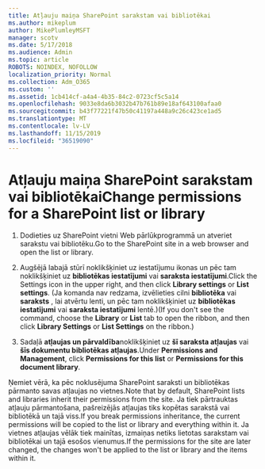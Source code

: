 ```yaml
---
title: Atļauju maiņa SharePoint sarakstam vai bibliotēkai
ms.author: mikeplum
author: MikePlumleyMSFT
manager: scotv
ms.date: 5/17/2018
ms.audience: Admin
ms.topic: article
ROBOTS: NOINDEX, NOFOLLOW
localization_priority: Normal
ms.collection: Adm_O365
ms.custom: ''
ms.assetid: 1cb414cf-a4a4-4b35-84c2-0723cf5c5a14
ms.openlocfilehash: 9033e8da6b3032b47b761b89e18af643100afaa0
ms.sourcegitcommit: b43f77221f47b50c41197a448a9c26c423ce1ad5
ms.translationtype: MT
ms.contentlocale: lv-LV
ms.lasthandoff: 11/15/2019
ms.locfileid: "36519090"
---
```

# <a name="change-permissions-for-a-sharepoint-list-or-library"></a><span data-ttu-id="42f58-102">Atļauju maiņa SharePoint sarakstam vai bibliotēkai</span><span class="sxs-lookup"><span data-stu-id="42f58-102">Change permissions for a SharePoint list or library</span></span>

1. <span data-ttu-id="42f58-103">Dodieties uz SharePoint vietni Web pārlūkprogrammā un atveriet sarakstu vai bibliotēku.</span><span class="sxs-lookup"><span data-stu-id="42f58-103">Go to the SharePoint site in a web browser and open the list or library.</span></span>
    
2. <span data-ttu-id="42f58-104">Augšējā labajā stūrī noklikšķiniet uz iestatījumu ikonas un pēc tam noklikšķiniet uz **bibliotēkas iestatījumi** vai **saraksta iestatījumi**.</span><span class="sxs-lookup"><span data-stu-id="42f58-104">Click the Settings icon in the upper right, and then click **Library settings** or **List settings**.</span></span> <span data-ttu-id="42f58-105">(Ja komanda nav redzama, izvēlieties cilni **bibliotēka** vai **saraksts** , lai atvērtu lenti, un pēc tam noklikšķiniet uz **bibliotēkas iestatījumi** vai **saraksta iestatījumi** lentē.)</span><span class="sxs-lookup"><span data-stu-id="42f58-105">(If you don't see the command, choose the **Library** or **List** tab to open the ribbon, and then click **Library Settings** or **List Settings** on the ribbon.)</span></span> 
    
3. <span data-ttu-id="42f58-106">Sadaļā **atļaujas un pārvaldība**noklikšķiniet uz **šī saraksta atļaujas** vai **šīs dokumentu bibliotēkas atļaujas**.</span><span class="sxs-lookup"><span data-stu-id="42f58-106">Under **Permissions and Management**, click **Permissions for this list** or **Permissions for this document library**.</span></span>
    
<span data-ttu-id="42f58-107">Ņemiet vērā, ka pēc noklusējuma SharePoint saraksti un bibliotēkas pārmanto savas atļaujas no vietnes.</span><span class="sxs-lookup"><span data-stu-id="42f58-107">Note that by default, SharePoint lists and libraries inherit their permissions from the site.</span></span> <span data-ttu-id="42f58-108">Ja tiek pārtrauktas atļauju pārmantošana, pašreizējās atļaujas tiks kopētas sarakstā vai bibliotēkā un tajā viss.</span><span class="sxs-lookup"><span data-stu-id="42f58-108">If you break permissions inheritance, the current permissions will be copied to the list or library and everything within it.</span></span> <span data-ttu-id="42f58-109">Ja vietnes atļaujas vēlāk tiek mainītas, izmaiņas netiks lietotas sarakstam vai bibliotēkai un tajā esošos vienumus.</span><span class="sxs-lookup"><span data-stu-id="42f58-109">If the permissions for the site are later changed, the changes won't be applied to the list or library and the items within it.</span></span>
  

